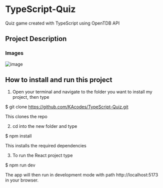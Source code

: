 # TypeScript-Quiz
Quiz game created with TypeScript using OpenTDB API 

## Project Description


### Images
![image](https://user-images.githubusercontent.com/61561703/229323841-64bd7243-3dc6-4960-848e-b0a8620dcebf.png)


## How to install and run this project

1) Open your terminal and navigate to the folder you want to install my project, then type

  $ git clone https://github.com/KAcodes/TypeScript-Quiz.git

  This clones the repo

2) cd into the new folder and type

  $ npm install 

  This installs the required dependencies

3) To run the React project type 

  $ npm run dev

  The app will then run in development mode with path http://localhost:5173 in your browser.
